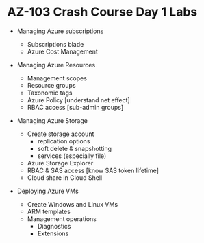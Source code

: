 # AZ-103 Crash Course Day 1 Labs

* Managing Azure subscriptions
  - Subscriptions blade
  - Azure Cost Management

* Managing Azure Resources
  - Management scopes
  - Resource groups
  - Taxonomic tags
  - Azure Policy [understand net effect]
  - RBAC access [sub-admin groups]

* Managing Azure Storage
  - Create storage account
    + replication options
    + soft delete & snapshotting
    + services (especially file)
  - Azure Storage Explorer
  - RBAC & SAS access [know SAS token lifetime]
  - Cloud share in Cloud Shell

* Deploying Azure VMs
  - Create Windows and Linux VMs
  - ARM templates
  - Management operations
    + Diagnostics
    + Extensions